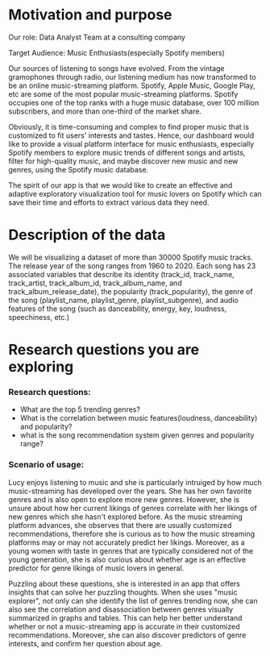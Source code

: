 # Motivation and purpose

Our role: Data Analyst Team at a consulting company

Target Audience: Music Enthusiasts(especially Spotify members)

Our sources of listening to songs have evolved. From the vintage gramophones through radio, our listening medium has now transformed to be an online music-streaming platform. Spotify, Apple Music, Google Play, etc are some of the most popular music-streaming platforms. Spotify occupies one of the top ranks with a huge music database, over 100 million subscribers, and more than one-third of the market share.

Obviously, it is time-consuming and complex to find proper music that is customized to fit users' interests and tastes. Hence, our dashboard would like to provide a visual platform interface for music enthusiasts, especially Spotify members to explore music trends of different songs and artists, filter for high-quality music, and maybe discover new music and new genres, using the Spotify music database.

The spirit of our app is that we would like to create an effective and adaptive exploratory visualization tool for music lovers on Spotify which can save their time and efforts to extract various data they need.

# Description of the data

We will be visualizing a dataset of more than 30000 Spotify music tracks. The release year of the song ranges from 1960 to 2020.  Each song has 23 associated variables that describe its identity (track_id, track_name, track_artist, track_album_id, track_album_name, and track_album_release_date), the popularity (track_popularity), the genre of the song (playlist_name, playlist_genre, playlist_subgenre), and audio features of the song (such as danceability, energy, key, loudness, speechiness, etc.)

# Research questions you are exploring
### Research questions:

- What are the top 5 trending genres?
- What is the correlation between music features(loudness, danceability) and popularity?
- what is the song recommendation system given genres and popularity range?

### Scenario of usage:
Lucy enjoys listening to music and she is particularly intruiged by how much music-streaming has developed over the years. She has her own favorite genres and is also open to explore more new genres. However, she is unsure about how her current likings of genres correlate with her likings of new genres which she hasn't explored before. As the music streaming platform advances, she observes that there are usually customized recommendations, therefore she is curious as to how the music streaming platforms may or may not accurately predict her likings. Moreover, as a young women with taste in genres that are typically considered not of the young generation, she is also curious about whether age is an effective predictor for genre likings of music lovers in general. 

Puzzling about these questions, she is interested in an app that offers insights that can solve her puzzling thoughts. When she uses "music explorer", not only can she identify the list of genres trending now, she can also see the correlation and disassociation between genres visually summarized in graphs and tables. This can help her better understand whether or not a music-streaming app is accurate in their customized recommendations. Moreover, she can also discover predictors of genre interests, and confirm her question about age.


